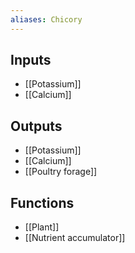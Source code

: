 ```yaml
---
aliases: Chicory
---
```

## Inputs
- [[Potassium]] 
- [[Calcium]]

## Outputs
- [[Potassium]] 
- [[Calcium]]
- [[Poultry forage]]

## Functions
- [[Plant]]
- [[Nutrient accumulator]]